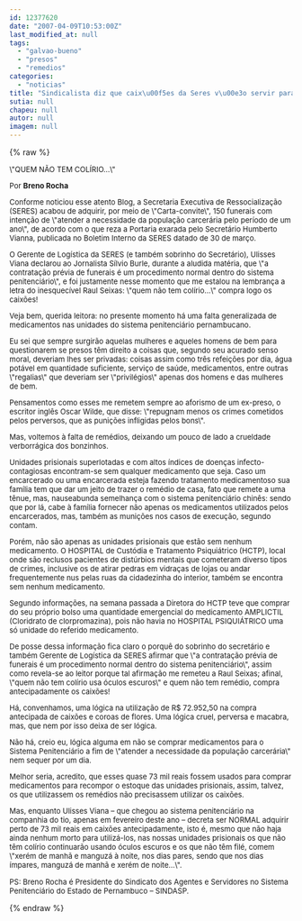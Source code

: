 ```yaml
---
id: 12377620
date: "2007-04-09T10:53:00Z"
last_modified_at: null
tags:
  - "galvao-bueno"
  - "presos"
  - "remedios"
categories:
  - "noticias"
title: "Sindicalista diz que caix\u00f5es da Seres v\u00e3o servir para presos que v\u00e3o morrer sem rem\u00e9dios"
sutia: null
chapeu: null
autor: null
imagem: null
---
```

{% raw %}
<p><FONT size=2></p>
<p><P></P></p>
<p><P></P></p>
<p><P>\"QUEM NÃO TEM COLÍRIO...\"</P></p>
<p><P></P></p>
<p><P></P></p>
<p><P>Por <STRONG>Breno Rocha</STRONG></P></p>
<p><P></P></p>
<p><P></P></p>
<p><P>Conforme noticiou esse atento Blog, a Secretaria Executiva de Ressocialização (SERES) acabou de adquirir, por meio de \"Carta-convite\", 150 funerais com intenção de \"atender a necessidade da população carcerária pelo período de um ano\", de acordo com o que reza a Portaria exarada pelo Secretário Humberto Vianna, publicada no Boletim Interno da SERES datado de 30 de março.</P></p>
<p><P></P></p>
<p><P>O Gerente de Logística da SERES (e também sobrinho do Secretário), Ulisses Viana declarou ao Jornalista Sílvio Burle, durante a aludida matéria, que \"a contratação prévia de funerais é um procedimento normal dentro do sistema penitenciário\", e foi justamente nesse momento que me estalou na lembrança a letra do inesquecível Raul Seixas: \"quem não tem colírio...\" compra logo os caixões!</P></p>
<p><P></P></p>
<p><P>Veja bem, querida leitora: no presente momento há uma falta generalizada de medicamentos nas unidades do sistema penitenciário pernambucano.</P></p>
<p><P></P></p>
<p><P>Eu sei que sempre surgirão aquelas mulheres e aqueles homens de bem para questionarem se presos têm direito a coisas que, segundo seu acurado senso moral, deveriam lhes ser privadas: coisas assim como três refeições por dia, água potável em quantidade suficiente, serviço de saúde, medicamentos, entre outras \"regalias\" que deveriam ser \"privilégios\" apenas dos homens e das mulheres de bem.</P></p>
<p><P></P></p>
<p><P>Pensamentos como esses me remetem sempre ao aforismo de um ex-preso, o escritor inglês Oscar Wilde, que disse: \"repugnam menos os crimes cometidos pelos perversos, que as punições infligidas pelos bons\".</P></p>
<p><P></P></p>
<p><P>Mas, voltemos à falta de remédios, deixando um pouco de lado a crueldade verborrágica dos bonzinhos.</P></p>
<p><P></P></p>
<p><P>Unidades prisionais superlotadas e com altos índices de doenças infecto-contagiosas encontram-se sem qualquer medicamento que seja. Caso um encarcerado ou uma encarcerada esteja fazendo tratamento medicamentoso sua família tem que dar um jeito de trazer o remédio de casa, fato que remete a uma tênue, mas, nauseabunda semelhança com o sistema penitenciário chinês: sendo que por lá, cabe à família fornecer não apenas os medicamentos utilizados pelos encarcerados, mas, também as munições nos casos de execução, segundo contam.</P></p>
<p><P></P></p>
<p><P>Porém, não são apenas as unidades prisionais que estão sem nenhum medicamento. O HOSPITAL de Custódia e Tratamento Psiquiátrico (HCTP), local onde são reclusos pacientes de distúrbios mentais que cometeram diverso tipos de crimes, inclusive os de atirar pedras em vidraças de lojas ou andar frequentemente nus pelas ruas da cidadezinha do interior, também se encontra sem nenhum medicamento.</P></p>
<p><P></P></p>
<p><P>Segundo informações, na semana passada a Diretora do HCTP teve que comprar do seu próprio bolso uma quantidade emergencial do medicamento AMPLICTIL (Cloridrato de clorpromazina), pois não havia no HOSPITAL PSIQUIÁTRICO uma só unidade do referido medicamento.</P></p>
<p><P></P></p>
<p><P>De posse dessa informação fica claro o porquê do sobrinho do secretário e também Gerente de Logística da SERES afirmar que \"a contratação prévia de funerais é um procedimento normal dentro do sistema penitenciário\", assim como revela-se ao leitor porque tal afirmação me remeteu a Raul Seixas; afinal, \"quem não tem colírio usa óculos escuros\" e quem não tem remédio, compra antecipadamente os caixões!</P></p>
<p><P></P></p>
<p><P>Há, convenhamos, uma lógica na utilização de R$ 72.952,50 na compra antecipada de caixões e coroas de flores. Uma lógica cruel, perversa e macabra, mas, que nem por isso deixa de ser lógica.</P></p>
<p><P></P></p>
<p><P>Não há, creio eu, lógica alguma em não se comprar medicamentos para o Sistema Penitenciário a fim de \"atender a necessidade da população carcerária\" nem sequer por um dia.</P></p>
<p><P></P></p>
<p><P>Melhor seria, acredito, que esses quase 73 mil reais fossem usados para comprar medicamentos para recompor o estoque das unidades prisionais, assim, talvez, os que utilizassem os remédios não precisassem utilizar os caixões.</P></p>
<p><P></P></p>
<p><P>Mas, enquanto Ulisses Viana – que chegou ao sistema penitenciário na companhia do tio, apenas em fevereiro deste ano – decreta ser NORMAL adquirir perto de 73 mil reais em caixões antecipadamente, isto é, mesmo que não haja ainda nenhum morto para utilizá-los, nas nossas unidades prisionais os que não têm colírio continuarão usando óculos escuros e os que não têm filé, comem \"xerém de manhã e manguzá à noite, nos dias pares, sendo que nos dias ímpares, manguzá de manhã e xerém de noite...\".</P></p>
<p><P></P></p>
<p><P>PS: Breno Rocha é Presidente do Sindicato dos Agentes e Servidores no Sistema Penitenciário do Estado de Pernambuco – SINDASP.</FONT></P> </p>
{% endraw %}